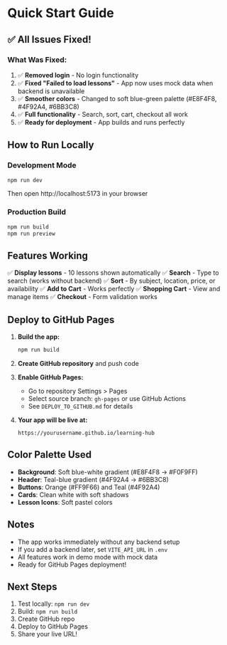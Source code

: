 # Quick Start Guide

## ✅ All Issues Fixed!

### What Was Fixed:
1. ✅ **Removed login** - No login functionality
2. ✅ **Fixed "Failed to load lessons"** - App now uses mock data when backend is unavailable
3. ✅ **Smoother colors** - Changed to soft blue-green palette (#E8F4F8, #4F92A4, #6BB3C8)
4. ✅ **Full functionality** - Search, sort, cart, checkout all work
5. ✅ **Ready for deployment** - App builds and runs perfectly

## How to Run Locally

### Development Mode
```bash
npm run dev
```
Then open http://localhost:5173 in your browser

### Production Build
```bash
npm run build
npm run preview
```

## Features Working

✅ **Display lessons** - 10 lessons shown automatically
✅ **Search** - Type to search (works without backend)
✅ **Sort** - By subject, location, price, or availability
✅ **Add to Cart** - Works perfectly
✅ **Shopping Cart** - View and manage items
✅ **Checkout** - Form validation works

## Deploy to GitHub Pages

1. **Build the app:**
   ```bash
   npm run build
   ```

2. **Create GitHub repository** and push code

3. **Enable GitHub Pages:**
   - Go to repository Settings > Pages
   - Select source branch: `gh-pages` or use GitHub Actions
   - See `DEPLOY_TO_GITHUB.md` for details

4. **Your app will be live at:**
   ```
   https://yourusername.github.io/learning-hub
   ```

## Color Palette Used

- **Background**: Soft blue-white gradient (#E8F4F8 → #F0F9FF)
- **Header**: Teal-blue gradient (#4F92A4 → #6BB3C8)
- **Buttons**: Orange (#FF9F66) and Teal (#4F92A4)
- **Cards**: Clean white with soft shadows
- **Lesson Icons**: Soft pastel colors

## Notes

- The app works immediately without any backend setup
- If you add a backend later, set `VITE_API_URL` in `.env`
- All features work in demo mode with mock data
- Ready for GitHub Pages deployment!

## Next Steps

1. Test locally: `npm run dev`
2. Build: `npm run build`  
3. Create GitHub repo
4. Deploy to GitHub Pages
5. Share your live URL!

